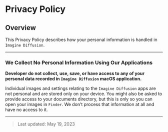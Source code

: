 # Privacy Policy

## Overview

This Privacy Policy describes how your personal information is handled in `Imagine Diffusion`.

---

### We Collect No Personal Information Using Our Applications


**Developer do not collect, use, save, or have access to any of your personal data recorded in `Imagine Diffusion` macOS application.**

Individual images and settings relating to the `Imagine Diffusion` apps are not personal and are stored only on your device. You might also be asked to provide access to your documents directory, but this is only so you can open your images in `Finder`. We don’t process that information at all and have no access to it.

---

> Last updated: May 19, 2023
